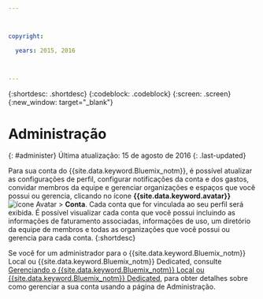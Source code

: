 ```yaml
---



copyright:

  years: 2015, 2016



---
```


{:shortdesc: .shortdesc}
{:codeblock: .codeblock}
{:screen: .screen}
{:new_window: target="_blank"}


# Administração
{: #administer}
Última atualização: 15 de agosto de 2016
{: .last-updated}

Para sua conta do {{site.data.keyword.Bluemix_notm}}, é possível atualizar
as configurações de perfil, configurar notificações da conta e dos gastos, convidar
membros da equipe e gerenciar organizações e espaços que você possui ou gerencia,
clicando no ícone
**{{site.data.keyword.avatar}}**
![ícone Avatar](../icons/i-avatar-icon.svg) &gt;
**Conta**. Cada conta que for vinculada ao seu perfil será exibida. É possível visualizar cada conta que você possui incluindo as informações de faturamento associadas, informações de uso, um
diretório da equipe de membros e todas as organizações que você possui ou gerencia para cada conta.
{:shortdesc}

Se você for um administrador para o {{site.data.keyword.Bluemix_notm}} Local ou {{site.data.keyword.Bluemix_notm}} Dedicated, consulte [Gerenciando
o {{site.data.keyword.Bluemix_notm}} Local ou {{site.data.keyword.Bluemix_notm}} Dedicated](index.html#mng), para obter detalhes sobre como gerenciar a sua conta usando a página de Administração.

